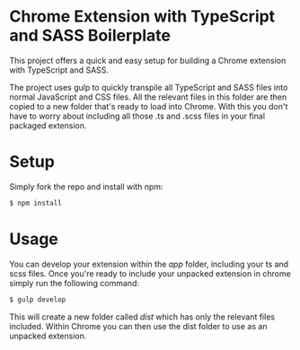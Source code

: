 # Chrome Extension with TypeScript and SASS Boilerplate
This project offers a quick and easy setup for building a Chrome extension with TypeScript and SASS. 

The project uses gulp to quickly transpile all TypeScript and SASS files into normal JavaScript and CSS files.
All the relevant files in this folder are then copied to a new folder that's ready to load into Chrome. With this you don't have to worry about including all those .ts and .scss files in your final packaged extension.

# Setup
Simply fork the repo and install with npm:

```sh
$ npm install 
```

# Usage
You can develop your extension within the *app* folder, including your ts and scss files. Once you're ready to include your unpacked extension in chrome simply run the following command:

```sh
$ gulp develop
```
This will create a new folder called *dist* which has only the relevant files included. Within Chrome you can then use the dist folder to use as an unpacked extension.
